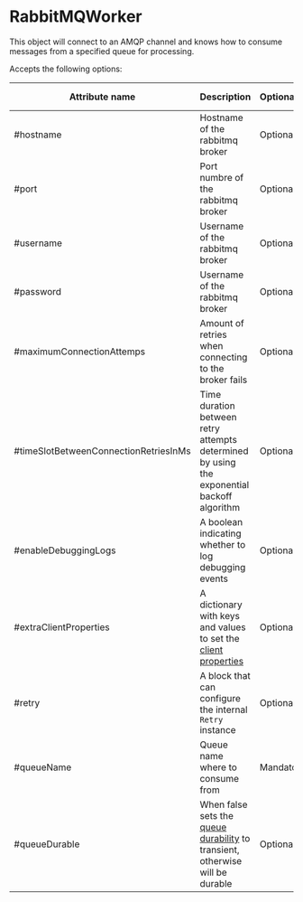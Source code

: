 # RabbitMQWorker

This object will connect to an AMQP channel and knows how to consume messages
from a specified queue for processing.

Accepts the following options:

<!-- markdownlint-disable MD013 -->
| Attribute name | Description | Optional/Mandatory | Default value |
| ---------------|-------------|--------------------|---------------|
| #hostname | Hostname of the rabbitmq broker | Optional | localhost |
| #port | Port numbre of the rabbitmq broker | Optional | 5672 |
| #username | Username of the rabbitmq broker | Optional | guest |
| #password | Username of the rabbitmq broker | Optional | guest |
| #maximumConnectionAttemps | Amount of retries when connecting to the broker fails | Optional | 3 |
| #timeSlotBetweenConnectionRetriesInMs | Time duration between retry attempts determined by using the exponential backoff algorithm | Optional | 3000 |
| #enableDebuggingLogs | A boolean indicating whether to log debugging events | Optional | false |
| #extraClientProperties | A dictionary with keys and values to set the [client properties](https://www.rabbitmq.com/docs/connections#capabilities)| Optional | Empty |
| #retry | A block that can configure the internal `Retry` instance | Optional | `[]` |
| #queueName | Queue name where to consume from | Mandatory | |
| #queueDurable | When false sets the [queue durability](https://www.rabbitmq.com/docs/queues#durability) to transient, otherwise will be durable | Optional | true |
